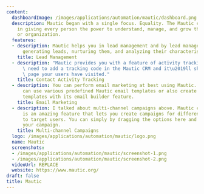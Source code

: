 ```yaml
---
content:
  dashboardImage: /images/applications/automation/mautic/dashboard.png
  description: Mautic began with a single focus. Equality. The Mautic community believes
    in giving every person the power to understand, manage, and grow their business
    or organization.
  features:
  - description: Mautic helps you in lead management and by lead management, I mean
      generating leads, nurturing them, and analyzing their characteristics for targeting
    title: Lead Management
  - description: "Mautic provides you with a feature of activity tracking. You just\
      \ need to add a tracking code in the Mautic CRM and it\u2019ll show you which\
      \ page your users have visited."
    title: Contact Activity Tracking
  - description: You can perform email marketing at best using Mautic. For this, you
      can use various predefined Mautic email templates or also create your own email
      templates with its email builder feature.
    title: Email Marketing
  - description: I talked about multi-channel campaigns above. Mautic campaign builder
      is an amazing feature that lets you create campaigns for different situations
      to target users. You can simply by dragging the options here and there to create
      your campaign.
    title: Multi-channel Campaigns
  logo: /images/applications/automation/mautic/logo.png
  name: Mautic
  screenshots:
  - /images/applications/automation/mautic/screenshot-1.png
  - /images/applications/automation/mautic/screenshot-2.png
  videoUrl: REPLACE
  website: https://www.mautic.org/
draft: false
title: Mautic
---
```


